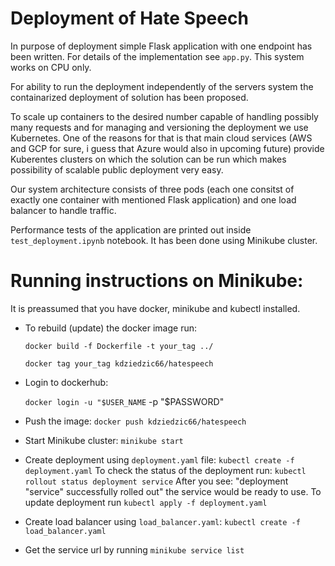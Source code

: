 # Deployment of Hate Speech

In purpose of deployment simple Flask application with one endpoint has been written. For details of the implementation see `app.py`. This system works on CPU only. 

For ability to run the deployment independently of the servers system the containarized deployment of solution has been proposed.

To scale up containers to the desired number capable of handling possibly many requests and for managing and versioning the deployment we use Kubernetes. One of the reasons for that is that main cloud services (AWS and GCP for sure, i guess that Azure would also in upcoming future) provide Kuberentes clusters on which the solution can be run which makes possibility of scalable public deployment very easy.

Our system architecture consists of three pods (each one consitst of exactly one container with mentioned Flask application) and one load balancer to handle traffic.

Performance tests of the application are printed out inside `test_deployment.ipynb` notebook. It has been done using Minikube cluster.


# Running instructions on Minikube:

It is preassumed that you have docker, minikube and kubectl installed.

- To rebuild (update) the docker image run:

    `docker build -f Dockerfile -t your_tag ../`
    
    `docker tag your_tag kdziedzic66/hatespeech`

- Login to dockerhub:

    `docker login -u "$USER_NAME` -p "$PASSWORD"
  
- Push the image:
    `docker push kdziedzic66/hatespeech`
  
- Start Minikube cluster: `minikube start`
  
- Create deployment using `deployment.yaml` file:
    `kubectl create -f deployment.yaml`
  To check the status of the deployment run: `kubectl rollout status deployment service`
  After you see: "deployment "service" successfully rolled out" the service would be ready to use.
  To update deployment run `kubectl apply -f deployment.yaml`
  
- Create load balancer using `load_balancer.yaml`:
    `kubectl create -f load_balancer.yaml`
  
- Get the service url by running `minikube service list`
  
